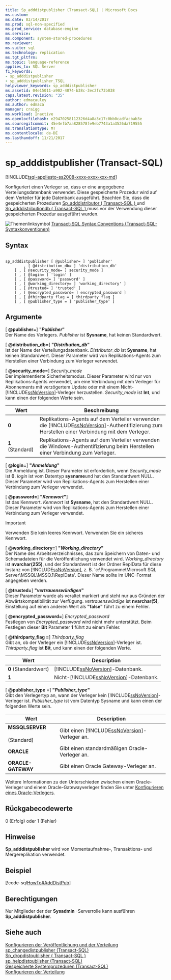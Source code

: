 ```yaml
---
title: Sp_adddistpublisher (Transact-SQL) | Microsoft Docs
ms.custom: 
ms.date: 03/14/2017
ms.prod: sql-non-specified
ms.prod_service: database-engine
ms.service: 
ms.component: system-stored-procedures
ms.reviewer: 
ms.suite: sql
ms.technology: replication
ms.tgt_pltfrm: 
ms.topic: language-reference
applies_to: SQL Server
f1_keywords:
- sp_adddistpublisher
- sp_adddistpublisher_TSQL
helpviewer_keywords: sp_adddistpublisher
ms.assetid: 04e15011-a902-4074-b38c-3ec2fc73b838
caps.latest.revision: "35"
author: edmacauley
ms.author: edmaca
manager: craigg
ms.workload: Inactive
ms.openlocfilehash: e29470258112326d4a8a3c17c0bb0cadfacbab3e
ms.sourcegitcommit: 45e4efb7aa828578fe9eb7743a1a3526da719555
ms.translationtype: MT
ms.contentlocale: de-DE
ms.lasthandoff: 11/21/2017
---
```

# <a name="spadddistpublisher-transact-sql"></a>sp_adddistpublisher (Transact-SQL)
[!INCLUDE[tsql-appliesto-ss2008-xxxx-xxxx-xxx-md](../../includes/tsql-appliesto-ss2008-xxxx-xxxx-xxx-md.md)]

  Konfiguriert einen Verleger so, dass er eine angegebene Verteilungsdatenbank verwendet. Diese gespeicherte Prozedur wird auf dem Verteiler für jede Datenbank ausgeführt. Beachten Sie, dass die gespeicherten Prozeduren [Sp_adddistributor &#40; Transact-SQL &#41; ](../../relational-databases/system-stored-procedures/sp-adddistributor-transact-sql.md) und [Sp_adddistributiondb &#40; Transact-SQL &#41; ](../../relational-databases/system-stored-procedures/sp-adddistributiondb-transact-sql.md) muss vor der Verwendung dieser gespeicherten Prozedur ausgeführt wurden.  
  
 ![Themenlinksymbol](../../database-engine/configure-windows/media/topic-link.gif "Topic link icon") [Transact-SQL Syntax Conventions (Transact-SQL-Syntaxkonventionen)](../../t-sql/language-elements/transact-sql-syntax-conventions-transact-sql.md)  
  
## <a name="syntax"></a>Syntax  
  
```  
  
sp_adddistpublisher [ @publisher= ] 'publisher'   
        , [ @distribution_db= ] 'distribution_db'   
    [ , [ @security_mode= ] security_mode ]   
    [ , [ @login= ] 'login' ]   
    [ , [ @password= ] 'password' ]   
    [ , [ @working_directory= ] 'working_directory' ]   
    [ , [ @trusted= ] 'trusted' ]   
    [ , [ @encrypted_password= ] encrypted_password ]   
    [ , [ @thirdparty_flag = ] thirdparty_flag ]  
    [ , [ @publisher_type = ] 'publisher_type' ]  
```  
  
## <a name="arguments"></a>Argumente  
 [  **@publisher=**] **"***Publisher***"**  
 Der Name des Verlegers. *Publisher* ist **Sysname**, hat keinen Standardwert.  
  
 [  **@distribution_db=**] **"***Distribution_db***"**  
 Ist der Name der Verteilungsdatenbank. *Distributor_db* ist **Sysname**, hat keinen Standardwert. Dieser Parameter wird von Replikations-Agents zum Herstellen einer Verbindung zum Verleger verwendet.  
  
 [  **@security_mode=**] *Security_mode*  
 Der implementierte Sicherheitsmodus. Dieser Parameter wird nur von Replikations-Agents verwendet, um eine Verbindung mit dem Verleger für Abonnements mit verzögertem Update oder mit einem Nicht-[!INCLUDE[ssNoVersion](../../includes/ssnoversion-md.md)]-Verleger herzustellen. *Security_mode* ist **Int**, und kann einen der folgenden Werte sein.  
  
|Wert|Beschreibung|  
|-----------|-----------------|  
|**0**|Replikations-Agents auf dem Verteiler verwenden die [!INCLUDE[ssNoVersion](../../includes/ssnoversion-md.md)]-Authentifizierung zum Herstellen einer Verbindung mit dem Verleger.|  
|**1** (Standard)|Replikations-Agents auf dem Verteiler verwenden die Windows-Authentifizierung beim Herstellen einer Verbindung zum Verleger.|  
  
 [  **@login=**] **"***Anmeldung***"**  
 Die Anmeldung ist. Dieser Parameter ist erforderlich, wenn *Security_mode* ist **0**. *login* ist vom Datentyp **sysname**und hat den Standardwert NULL. Dieser Parameter wird von Replikations-Agents zum Herstellen einer Verbindung zum Verleger verwendet.  
  
 [  **@password=**] **"***Kennwort***"**]  
 Ist das Kennwort. *Kennwort* ist **Sysname**, hat den Standardwert NULL. Dieser Parameter wird von Replikations-Agents zum Herstellen einer Verbindung zum Verleger verwendet.  
  
> [!IMPORTANT]  
>  Verwenden Sie kein leeres Kennwort. Verwenden Sie ein sicheres Kennwort.  
  
 [  **@working_directory=**] **"***Working_directory***"**  
 Der Name des Arbeitsverzeichnisses, das zum Speichern von Daten- und Schemadateien für die Veröffentlichung verwendet wird. *Working_directory* ist **nvarchar(255)**, und der Standardwert ist der Ordner ReplData für diese Instanz von [!INCLUDE[ssNoVersion](../../includes/ssnoversion-md.md)], z. B. 'c:\Programme\Microsoft SQL Server\MSSQL\MSSQ.1\ReplData'. Dieser Name sollte im UNC-Format angegeben werden.  
  
 [  **@trusted=**] **"***vertrauenswürdigen***"**  
 Dieser Parameter wurde als veraltet markiert und steht nur aus Gründen der Abwärtskompatibilität zur Verfügung. *vertrauenswürdige* ist **nvarchar(5)**, Einstellung auf einen anderen Wert als **"false"** führt zu einem Fehler.  
  
 [  **@encrypted_password=**] *Encrypted_password*  
 Festlegen von *Encrypted_password* wird nicht mehr unterstützt. Beim Festlegen dieser **Bit** Parameter **1** führt zu einem Fehler.  
  
 [  **@thirdparty_flag =**] *Thirdparty_flag*  
 Gibt an, ob der Verleger ein [!INCLUDE[ssNoVersion](../../includes/ssnoversion-md.md)]-Verleger ist. *Thirdparty_flag* ist **Bit**, und kann einen der folgenden Werte.  
  
|Wert|Description|  
|-----------|-----------------|  
|**0** (Standardwert)|[!INCLUDE[ssNoVersion](../../includes/ssnoversion-md.md)]-Datenbank.|  
|**1**|Nicht-[!INCLUDE[ssNoVersion](../../includes/ssnoversion-md.md)]-Datenbank.|  
  
 [  **@publisher_type** =] **"***Publisher_type***"**  
 Gibt den Verlegertyp an, wann der Verleger kein [!INCLUDE[ssNoVersion](../../includes/ssnoversion-md.md)]-Verleger ist. *Publisher_type* ist vom Datentyp Sysname und kann einen der folgenden Werte sein.  
  
|Wert|Description|  
|-----------|-----------------|  
|**MSSQLSERVER**<br /><br /> (Standard)|Gibt einen [!INCLUDE[ssNoVersion](../../includes/ssnoversion-md.md)]-Verleger an.|  
|**ORACLE**|Gibt einen standardmäßigen Oracle-Verleger an.|  
|**ORACLE-GATEWAY**|Gibt einen Oracle Gateway-Verleger an.|  
  
 Weitere Informationen zu den Unterschieden zwischen einem Oracle-Verleger und einem Oracle-Gatewayverleger finden Sie unter [Konfigurieren eines Oracle-Verlegers](../../relational-databases/replication/non-sql/configure-an-oracle-publisher.md).  
  
## <a name="return-code-values"></a>Rückgabecodewerte  
 0 (Erfolg) oder 1 (Fehler)  
  
## <a name="remarks"></a>Hinweise  
 **Sp_adddistpublisher** wird von Momentaufnahme-, Transaktions- und Mergereplikation verwendet.  
  
## <a name="example"></a>Beispiel  
 [!code-sql[HowTo#AddDistPub](../../relational-databases/replication/codesnippet/tsql/sp-adddistpublisher-tran_1.sql)]  
  
## <a name="permissions"></a>Berechtigungen  
 Nur Mitglieder der der **Sysadmin** -Serverrolle kann ausführen **Sp_adddistpublisher**.  
  
## <a name="see-also"></a>Siehe auch  
 [Konfigurieren der Veröffentlichung und der Verteilung](../../relational-databases/replication/configure-publishing-and-distribution.md)   
 [sp_changedistpublisher &#40;Transact-SQL&#41;](../../relational-databases/system-stored-procedures/sp-changedistpublisher-transact-sql.md)   
 [Sp_dropdistpublisher &#40; Transact-SQL &#41;](../../relational-databases/system-stored-procedures/sp-dropdistpublisher-transact-sql.md)   
 [sp_helpdistpublisher &#40;Transact-SQL&#41;](../../relational-databases/system-stored-procedures/sp-helpdistpublisher-transact-sql.md)   
 [Gespeicherte Systemprozeduren &#40;Transact-SQL&#41;](../../relational-databases/system-stored-procedures/system-stored-procedures-transact-sql.md)   
 [Konfigurieren der Verteilung](../../relational-databases/replication/configure-distribution.md)  
  
  
